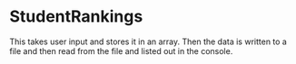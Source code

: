 # StudentRankings

This takes user input and stores it in an array.
Then the data is written to a file and then read from the file and listed out in the console.
